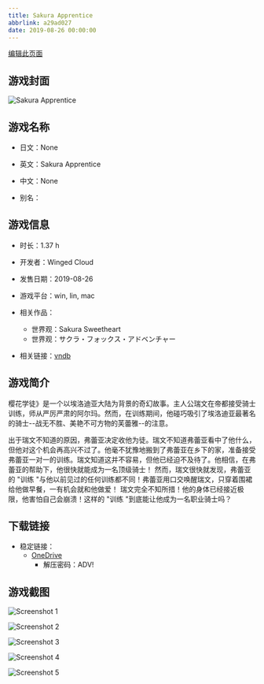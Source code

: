 ```yaml
---
title: Sakura Apprentice
abbrlink: a29ad027
date: 2019-08-26 00:00:00
---
```

[编辑此页面](https://github.com/ACG-3/ADV3-source/blob/main/source/_posts/games/Sakura%20Apprentice.md)

## 游戏封面

![Sakura Apprentice](https://pan.timero.xyz/d/onedrive/img_lib_001/Sakura%20Apprentice_cover.avif)


## 游戏名称

- 日文：None
- 英文：Sakura Apprentice
- 中文：None

- 别名：


## 游戏信息

- 时长：1.37 h
- 开发者：Winged Cloud
- 发售日期：2019-08-26
- 游戏平台：win, lin, mac
- 相关作品：
   - 世界观：Sakura Sweetheart
   - 世界观：サクラ・フォックス・アドベンチャー

- 相关链接：[vndb](https://vndb.org/v26498)


## 游戏简介

樱花学徒》是一个以埃洛迪亚大陆为背景的奇幻故事。主人公瑞文在帝都接受骑士训练，师从严厉严肃的阿尔玛。然而，在训练期间，他碰巧吸引了埃洛迪亚最著名的骑士--战无不胜、美艳不可方物的芙蕾雅--的注意。

出于瑞文不知道的原因，弗蕾亚决定收他为徒。瑞文不知道弗蕾亚看中了他什么，但他对这个机会再高兴不过了。他毫不犹豫地搬到了弗蕾亚在乡下的家，准备接受弗蕾亚一对一的训练。瑞文知道这并不容易，但他已经迫不及待了。他相信，在弗蕾亚的帮助下，他很快就能成为一名顶级骑士！
然而，瑞文很快就发现，弗蕾亚的 "训练 "与他以前见过的任何训练都不同！弗蕾亚用口交唤醒瑞文，只穿着围裙给他做早餐，一有机会就和他做爱！
瑞文完全不知所措！他的身体已经接近极限，他害怕自己会崩溃！这样的 "训练 "到底能让他成为一名职业骑士吗？




## 下载链接

- 稳定链接：
    - [OneDrive](https://pan.timero.xyz/onedrive/adv_lib_001/Sakura%20Apprentice)
        - 解压密码：ADV!



## 游戏截图


![Screenshot 1](https://pan.timero.xyz/d/onedrive/img_lib_001/Sakura%20Apprentice_Screenshot_1.avif)

![Screenshot 2](https://pan.timero.xyz/d/onedrive/img_lib_001/Sakura%20Apprentice_Screenshot_2.avif)

![Screenshot 3](https://pan.timero.xyz/d/onedrive/img_lib_001/Sakura%20Apprentice_Screenshot_3.avif)

![Screenshot 4](https://pan.timero.xyz/d/onedrive/img_lib_001/Sakura%20Apprentice_Screenshot_4.avif)

![Screenshot 5](https://pan.timero.xyz/d/onedrive/img_lib_001/Sakura%20Apprentice_Screenshot_5.avif)

